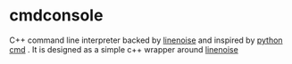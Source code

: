 cmdconsole
==========

C++ command line interpreter backed by  [linenoise](https://github.com/antirez/linenoise) and inspired by [python cmd](http://docs.python.org/2/library/cmd.html) . It is designed as a simple c++ wrapper around [linenoise](https://github.com/antirez/linenoise)
